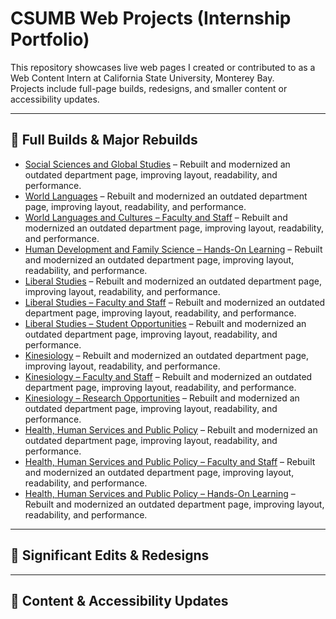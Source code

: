 # CSUMB Web Projects (Internship Portfolio)

This repository showcases live web pages I created or contributed to as a Web Content Intern at California State University, Monterey Bay.  
Projects include full-page builds, redesigns, and smaller content or accessibility updates.  

---

## 🔹 Full Builds & Major Rebuilds
- [Social Sciences and Global Studies](https://csumb.edu/ssgs/) – Rebuilt and modernized an outdated department page, improving layout, readability, and performance.  
- [World Languages](https://csumb.edu/wlc/) – Rebuilt and modernized an outdated department page, improving layout, readability, and performance.  
- [World Languages and Cultures – Faculty and Staff](https://csumb.edu/wlc/faculty-staff/) – Rebuilt and modernized an outdated department page, improving layout, readability, and performance.  
- [Human Development and Family Science – Hands-On Learning](https://csumb.edu/education/human-development-and-family-science/hands-on-learning/) – Rebuilt and modernized an outdated department page, improving layout, readability, and performance.  
- [Liberal Studies]([https://csumb.edu/academics/colleges-schools/education/departments/liberal-studies](https://csumb.edu/liberalstudies/)) – Rebuilt and modernized an outdated department page, improving layout, readability, and performance.  
- [Liberal Studies – Faculty and Staff](https://csumb.edu/liberalstudies/faculty-staff/) – Rebuilt and modernized an outdated department page, improving layout, readability, and performance.  
- [Liberal Studies – Student Opportunities](https://csumb.edu/liberalstudies/student-opportunities/) – Rebuilt and modernized an outdated department page, improving layout, readability, and performance.  
- [Kinesiology](https://csumb.edu/kinesiology/) – Rebuilt and modernized an outdated department page, improving layout, readability, and performance.  
- [Kinesiology – Faculty and Staff](https://csumb.edu/kinesiology/faculty-staff/) – Rebuilt and modernized an outdated department page, improving layout, readability, and performance.  
- [Kinesiology – Research Opportunities](https://csumb.edu/kinesiology/research-opportunities/) – Rebuilt and modernized an outdated department page, improving layout, readability, and performance.  
- [Health, Human Services and Public Policy](https://csumb.edu/hhspp/) – Rebuilt and modernized an outdated department page, improving layout, readability, and performance.  
- [Health, Human Services and Public Policy – Faculty and Staff](https://csumb.edu/hhspp/faculty-staff/) – Rebuilt and modernized an outdated department page, improving layout, readability, and performance.  
- [Health, Human Services and Public Policy – Hands-On Learning]([https://csumb.edu/academics/colleges-schools/chshs/departments/hhspp/hands-on-learning](https://csumb.edu/hhspp/hands-on-learning/)) – Rebuilt and modernized an outdated department page, improving layout, readability, and performance.  




---

## 🔹 Significant Edits & Redesigns


---

## 🔹 Content & Accessibility Updates

